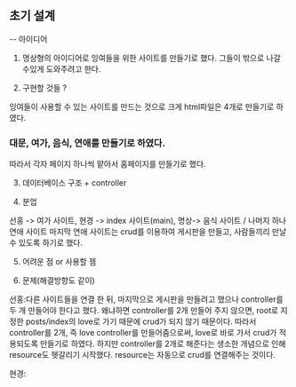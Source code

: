 ## 초기 설계 
-- 아이디어
1. 명상형의 아이디어로 잉여들을 위한 사이트를 만들기로 했다.
그들이 밖으로 나갈 수있게 도와주려고 한다.

2. 구현할 것들 ? 

잉여들이 사용할 수 있는 사이트를 만드는 것으로 크게 html파일은 4개로 만들기로 하였다.
### 대문, 여가, 음식, 연애를 만들기로 하였다.
따라서 각자 페이지 하나씩 맡아서 홈페이지를 만들기로 했다.

3. 데이터베이스 구조 + controller

4. 분업

선홍 -> 여가 사이트, 현경 -> index 사이트(main), 명상-> 음식 사이트 / 나머지 하나 연애 사이트
마지막 연애 사이트는  crud를 이용하여 게시판을 만들고, 사람들끼리 만날 수 있도록 하기로 했다.

5. 어려운 점 or  사용할 젬

6. 문제(해결방향도 같이)

선홍:다른 사이트들을 연결 한 뒤, 마지막으로 게시판을 만들려고 했으나 controller를 두 개 만들어야 한다고 했다. 
왜냐하면 controller를 2개 만들어 주지 않으면, root로 지정한 posts/index의 love로 가기 때문에 crud가 되지 않기 때문이다.
따라서 controller를 2개, 즉 love controller를 만들어줌으로써, love로 바로 가서 crud가 적용되도록 만들기로 하였다.
하지만 controller를 2개로 해준다는 생소한 개념으로 인해 resource도 헷갈리기 시작했다. resource는 자동으로 crud를 연결해주는 것이다.

현경: